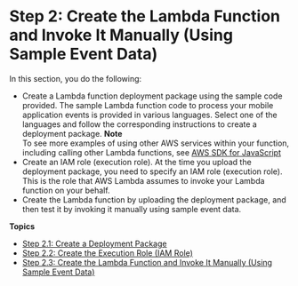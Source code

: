 # Step 2: Create the Lambda Function and Invoke It Manually \(Using Sample Event Data\)<a name="with-on-demand-custom-android-example-create-test-manually"></a>

In this section, you do the following:
+ Create a Lambda function deployment package using the sample code provided\. The sample Lambda function code to process your mobile application events is provided in various languages\. Select one of the languages and follow the corresponding instructions to create a deployment package\.
**Note**  
To see more examples of using other AWS services within your function, including calling other Lambda functions, see [AWS SDK for JavaScript](https://docs.aws.amazon.com/AWSJavaScriptSDK/latest/frames.html)
+ Create an IAM role \(execution role\)\. At the time you upload the deployment package, you need to specify an IAM role \(execution role\)\. This is the role that AWS Lambda assumes to invoke your Lambda function on your behalf\. 
+ Create the Lambda function by uploading the deployment package, and then test it by invoking it manually using sample event data\. 

**Topics**
+ [Step 2\.1: Create a Deployment Package](with-on-demand-custom-android-example-deployment-pkg.md)
+ [Step 2\.2: Create the Execution Role \(IAM Role\)](with-on-demand-custom-android-example-create-iam-role.md)
+ [Step 2\.3: Create the Lambda Function and Invoke It Manually \(Using Sample Event Data\)](with-on-demand-custom-android-example-upload-deployment-pkg.md)